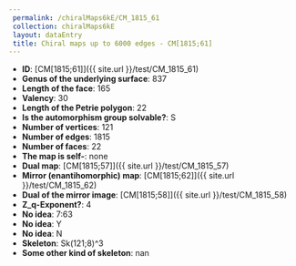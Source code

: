 ```yaml
--- 
 permalink: /chiralMaps6kE/CM_1815_61 
 collection: chiralMaps6kE
 layout: dataEntry
 title: Chiral maps up to 6000 edges - CM[1815;61]
---
```


- **ID**: [CM[1815;61]]({{ site.url }}/test/CM_1815_61)
- **Genus of the underlying surface**: 837
- **Length of the face**: 165
- **Valency**: 30
- **Length of the Petrie polygon**: 22
- **Is the automorphism group solvable?**: S
- **Number of vertices**: 121
- **Number of edges**: 1815
- **Number of faces**: 22
- **The map is self-**: none
- **Dual map**: [CM[1815;57]]({{ site.url }}/test/CM_1815_57)
- **Mirror (enantihomorphic) map**: [CM[1815;62]]({{ site.url }}/test/CM_1815_62)
- **Dual of the mirror image**: [CM[1815;58]]({{ site.url }}/test/CM_1815_58)
- **Z_q-Exponent?**: 4
- **No idea**:  7:63
- **No idea**: Y
- **No idea**: N
- **Skeleton**: Sk(121;8)^3
- **Some other kind of skeleton**: nan
